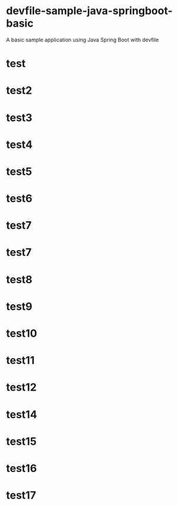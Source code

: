 # devfile-sample-java-springboot-basic
A basic sample application using Java Spring Boot with devfile

# test
# test2
# test3
# test4
# test5
# test6
# test7
# test7
# test8
# test9
# test10
# test11
# test12
# test14
# test15
# test16
# test17
